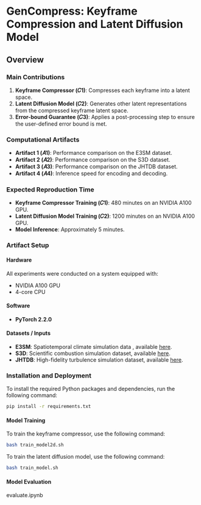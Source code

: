 # GenCompress: Keyframe Compression and Latent Diffusion Model

## Overview

### Main Contributions

1. **Keyframe Compressor (𝐶1)**: Compresses each keyframe into a latent space.
2. **Latent Diffusion Model (𝐶2)**: Generates other latent representations from the compressed keyframe latent space.
3. **Error-bound Guarantee (𝐶3)**: Applies a post-processing step to ensure the user-defined error bound is met.

### Computational Artifacts

- **Artifact 1 (𝐴1)**: Performance comparison on the E3SM dataset.
- **Artifact 2 (𝐴2)**: Performance comparison on the S3D dataset.
- **Artifact 3 (𝐴3)**: Performance comparison on the JHTDB dataset.
- **Artifact 4 (𝐴4)**: Inference speed for encoding and decoding.

### Expected Reproduction Time

- **Keyframe Compressor Training (𝐶1)**: 480 minutes on an NVIDIA A100 GPU.
- **Latent Diffusion Model Training (𝐶2)**: 1200 minutes on an NVIDIA A100 GPU.
- **Model Inference**: Approximately 5 minutes.

### Artifact Setup

#### Hardware
All experiments were conducted on a system equipped with:
- NVIDIA A100 GPU
- 4-core CPU

#### Software
- **PyTorch 2.2.0**

#### Datasets / Inputs
- **E3SM**: Spatiotemporal climate simulation data , available [here](https://link_to_s3d_dataset).
- **S3D**: Scientific combustion simulation dataset, available [here](https://link_to_s3d_dataset).
- **JHTDB**: High-fidelity turbulence simulation dataset, available [here](https://link_to_jhtdb_dataset).

### Installation and Deployment

To install the required Python packages and dependencies, run the following command:

```bash
pip install -r requirements.txt
```

#### Model Training

To train the keyframe compressor, use the following command:

```bash
bash train_model2d.sh
```

To train the latent diffusion model, use the following command:

```bash
bash train_model.sh
```

#### Model Evaluation
evaluate.ipynb

